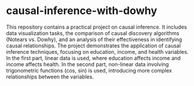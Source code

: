 # causal-inference-with-dowhy
This repository contains a practical project on causal inference. It includes data visualization tasks, the comparison of causal discovery algorithms (Notears vs. Dowhy), and an analysis of their effectiveness in identifying causal relationships. The project demonstrates the application of causal inference techniques, focusing on education, income, and health variables. In the first part, linear data is used, where education affects income and income affects health. In the second part, non-linear data involving trigonometric functions (cos, sin) is used, introducing more complex relationships between the variables.
